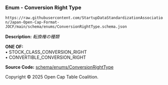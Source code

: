 ### Enum - Conversion Right Type

`https://raw.githubusercontent.com/StartupDataStandardizationAssociation/Japan-Open-Cap-Format-JOCF/main/schema/enums/ConversionRightType.schema.json`

**Description:** _転換権の種類_

**ONE OF:**</br>&bull; STOCK_CLASS_CONVERSION_RIGHT </br>&bull; CONVERTIBLE_CONVERSION_RIGHT

**Source Code:** [schema/enums/ConversionRightType](../../../../schema/enums/ConversionRightType.schema.json)

Copyright © 2025 Open Cap Table Coalition.

